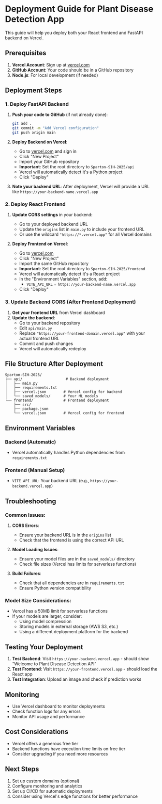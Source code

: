 # Deployment Guide for Plant Disease Detection App

This guide will help you deploy both your React frontend and FastAPI backend on Vercel.

## Prerequisites

1. **Vercel Account**: Sign up at [vercel.com](https://vercel.com)
2. **GitHub Account**: Your code should be in a GitHub repository
3. **Node.js**: For local development (if needed)

## Deployment Steps

### 1. Deploy FastAPI Backend

1. **Push your code to GitHub** (if not already done):
   ```bash
   git add .
   git commit -m "Add Vercel configuration"
   git push origin main
   ```

2. **Deploy Backend on Vercel**:
   - Go to [vercel.com](https://vercel.com) and sign in
   - Click "New Project"
   - Import your GitHub repository
   - **Important**: Set the root directory to `Sparton-SIH-2025/api`
   - Vercel will automatically detect it's a Python project
   - Click "Deploy"

3. **Note your backend URL**: After deployment, Vercel will provide a URL like `https://your-backend-name.vercel.app`

### 2. Deploy React Frontend

1. **Update CORS settings** in your backend:
   - Go to your deployed backend URL
   - Update the `origins` list in `main.py` to include your frontend URL
   - Or use the wildcard `"https://*.vercel.app"` for all Vercel domains

2. **Deploy Frontend on Vercel**:
   - Go to [vercel.com](https://vercel.com)
   - Click "New Project"
   - Import the same GitHub repository
   - **Important**: Set the root directory to `Sparton-SIH-2025/frontend`
   - Vercel will automatically detect it's a React project
   - In the "Environment Variables" section, add:
     - `VITE_API_URL` = `https://your-backend-name.vercel.app`
   - Click "Deploy"

### 3. Update Backend CORS (After Frontend Deployment)

1. **Get your frontend URL** from Vercel dashboard
2. **Update the backend**:
   - Go to your backend repository
   - Edit `api/main.py`
   - Replace `"https://your-frontend-domain.vercel.app"` with your actual frontend URL
   - Commit and push changes
   - Vercel will automatically redeploy

## File Structure After Deployment

```
Sparton-SIH-2025/
├── api/                    # Backend deployment
│   ├── main.py
│   ├── requirements.txt
│   ├── vercel.json        # Vercel config for backend
│   └── saved_models/      # Your ML models
└── frontend/              # Frontend deployment
    ├── src/
    ├── package.json
    └── vercel.json        # Vercel config for frontend
```

## Environment Variables

### Backend (Automatic)
- Vercel automatically handles Python dependencies from `requirements.txt`

### Frontend (Manual Setup)
- `VITE_API_URL`: Your backend URL (e.g., `https://your-backend.vercel.app`)

## Troubleshooting

### Common Issues:

1. **CORS Errors**:
   - Ensure your backend URL is in the `origins` list
   - Check that the frontend is using the correct API URL

2. **Model Loading Issues**:
   - Ensure your model files are in the `saved_models/` directory
   - Check file sizes (Vercel has limits for serverless functions)

3. **Build Failures**:
   - Check that all dependencies are in `requirements.txt`
   - Ensure Python version compatibility

### Model Size Considerations:

- Vercel has a 50MB limit for serverless functions
- If your models are larger, consider:
  - Using model compression
  - Storing models in external storage (AWS S3, etc.)
  - Using a different deployment platform for the backend

## Testing Your Deployment

1. **Test Backend**: Visit `https://your-backend.vercel.app` - should show "Welcome to Plant Disease Detection API"
2. **Test Frontend**: Visit `https://your-frontend.vercel.app` - should load the React app
3. **Test Integration**: Upload an image and check if prediction works

## Monitoring

- Use Vercel dashboard to monitor deployments
- Check function logs for any errors
- Monitor API usage and performance

## Cost Considerations

- Vercel offers a generous free tier
- Backend functions have execution time limits on free tier
- Consider upgrading if you need more resources

## Next Steps

1. Set up custom domains (optional)
2. Configure monitoring and analytics
3. Set up CI/CD for automatic deployments
4. Consider using Vercel's edge functions for better performance
